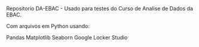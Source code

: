 Repositorio DA-EBAC - Usado para testes do Curso de Analise de Dados da EBAC.

Com arquivos em Python usando:

Pandas
Matplotlib
Seaborn
Google Locker Studio
